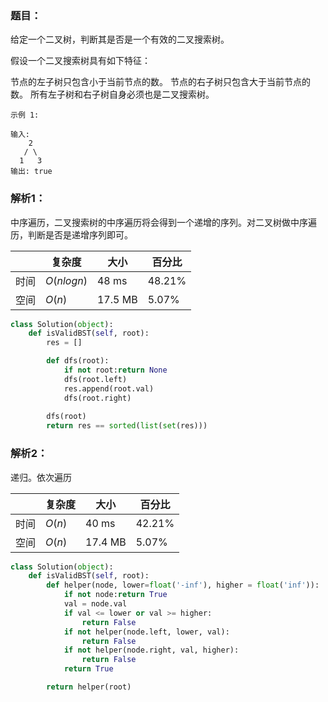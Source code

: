 ### 题目：
给定一个二叉树，判断其是否是一个有效的二叉搜索树。

假设一个二叉搜索树具有如下特征：

节点的左子树只包含小于当前节点的数。
节点的右子树只包含大于当前节点的数。
所有左子树和右子树自身必须也是二叉搜索树。

```
示例 1:

输入:
    2
   / \
  1   3
输出: true
```

### 解析1：
中序遍历，二叉搜索树的中序遍历将会得到一个递增的序列。对二叉树做中序遍历，判断是否是递增序列即可。

|  |复杂度|大小|百分比|
|--|--|--|--|
|时间|$O(nlogn)$|48 ms|48.21%|
|空间|$O(n)$|17.5 MB|5.07%|

```python
class Solution(object):
    def isValidBST(self, root):
        res = []

        def dfs(root):
            if not root:return None
            dfs(root.left)
            res.append(root.val)
            dfs(root.right)
        
        dfs(root)
        return res == sorted(list(set(res)))
```

### 解析2：
递归。依次遍历

|  |复杂度|大小|百分比|
|--|--|--|--|
|时间|$O(n)$|40 ms|42.21%|
|空间|$O(n)$|17.4 MB|5.07%|

```python
class Solution(object):
    def isValidBST(self, root):
        def helper(node, lower=float('-inf'), higher = float('inf')):
            if not node:return True
            val = node.val
            if val <= lower or val >= higher:
                return False
            if not helper(node.left, lower, val):
                return False
            if not helper(node.right, val, higher):
                return False
            return True

        return helper(root)
```